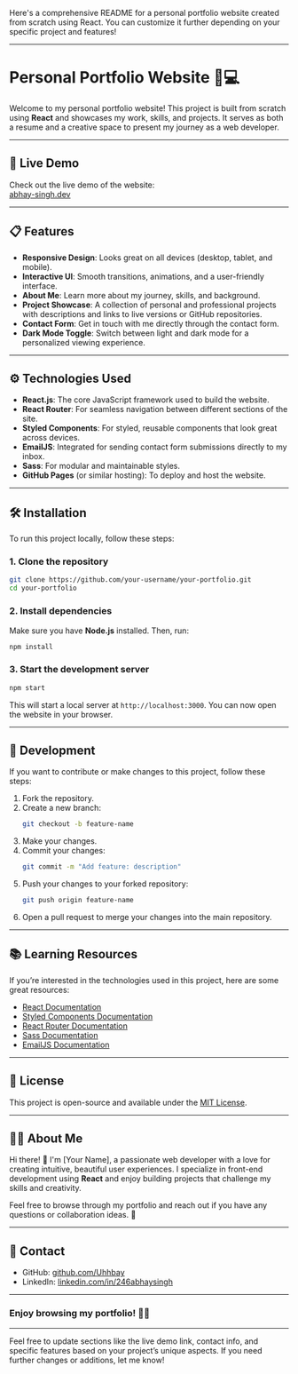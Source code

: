 Here's a comprehensive README for a personal portfolio website created from scratch using React. You can customize it further depending on your specific project and features!

---

# Personal Portfolio Website 🎨💻

Welcome to my personal portfolio website! This project is built from scratch using **React** and showcases my work, skills, and projects. It serves as both a resume and a creative space to present my journey as a web developer.

---

## 🚀 Live Demo

Check out the live demo of the website:  
[abhay-singh.dev](https://abhay-singh.dev)

---

## 📋 Features

- **Responsive Design**: Looks great on all devices (desktop, tablet, and mobile).
- **Interactive UI**: Smooth transitions, animations, and a user-friendly interface.
- **About Me**: Learn more about my journey, skills, and background.
- **Project Showcase**: A collection of personal and professional projects with descriptions and links to live versions or GitHub repositories.
- **Contact Form**: Get in touch with me directly through the contact form.
- **Dark Mode Toggle**: Switch between light and dark mode for a personalized viewing experience.

---

## ⚙️ Technologies Used

- **React.js**: The core JavaScript framework used to build the website.
- **React Router**: For seamless navigation between different sections of the site.
- **Styled Components**: For styled, reusable components that look great across devices.
- **EmailJS**: Integrated for sending contact form submissions directly to my inbox.
- **Sass**: For modular and maintainable styles.
- **GitHub Pages** (or similar hosting): To deploy and host the website.

---

## 🛠️ Installation

To run this project locally, follow these steps:

### 1. Clone the repository

```bash
git clone https://github.com/your-username/your-portfolio.git
cd your-portfolio
```

### 2. Install dependencies

Make sure you have **Node.js** installed. Then, run:

```bash
npm install
```

### 3. Start the development server

```bash
npm start
```

This will start a local server at `http://localhost:3000`. You can now open the website in your browser.

---

## 🔧 Development

If you want to contribute or make changes to this project, follow these steps:

1. Fork the repository.
2. Create a new branch:  
   ```bash
   git checkout -b feature-name
   ```
3. Make your changes.
4. Commit your changes:
   ```bash
   git commit -m "Add feature: description"
   ```
5. Push your changes to your forked repository:
   ```bash
   git push origin feature-name
   ```
6. Open a pull request to merge your changes into the main repository.

---

## 📚 Learning Resources

If you’re interested in the technologies used in this project, here are some great resources:

- [React Documentation](https://reactjs.org/docs/getting-started.html)
- [Styled Components Documentation](https://styled-components.com/docs)
- [React Router Documentation](https://reactrouter.com/)
- [Sass Documentation](https://sass-lang.com/documentation)
- [EmailJS Documentation](https://www.emailjs.com/docs/)

---

## 📝 License

This project is open-source and available under the [MIT License](LICENSE).

---

## 🙋‍♂️ About Me

Hi there! 👋 I'm [Your Name], a passionate web developer with a love for creating intuitive, beautiful user experiences. I specialize in front-end development using **React** and enjoy building projects that challenge my skills and creativity.

Feel free to browse through my portfolio and reach out if you have any questions or collaboration ideas. 🙂

---

## 📨 Contact


- GitHub: [github.com/Uhhbay](https://github.com/Uhhbay)
- LinkedIn: [linkedin.com/in/246abhaysingh](https://www.linkedin.com/in/246abhaysingh)

---

### Enjoy browsing my portfolio! 🎉🚀

---

Feel free to update sections like the live demo link, contact info, and specific features based on your project’s unique aspects. If you need further changes or additions, let me know!
